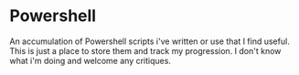 # Powershell
An accumulation of Powershell scripts i've written or use that I find useful. This is just a place to store them and track my progression. I don't know what i'm doing and welcome any critiques. 
